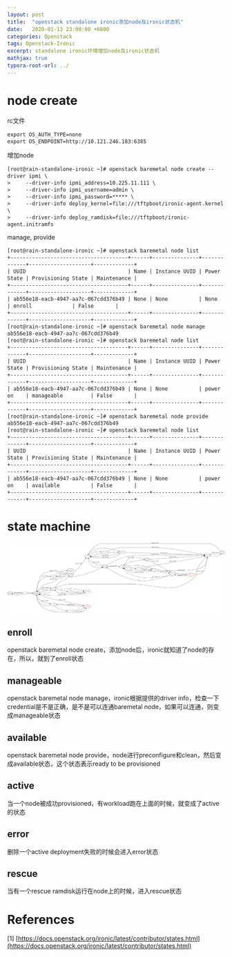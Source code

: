 ```yaml
---
layout: post
title:  "openstack standalone ironic添加node及ironic状态机"
date:   2020-01-13 23:00:00 +0800
categories: Openstack
tags: Openstack-Ironic
excerpt: standalone ironic环境增加node及ironic状态机
mathjax: true
typora-root-url: ../
---
```


# node create

rc文件

```shell
export OS_AUTH_TYPE=none
export OS_ENDPOINT=http://10.121.246.183:6385
```

增加node

```shell
[root@rain-standalone-ironic ~]# openstack baremetal node create --driver ipmi \
>     --driver-info ipmi_address=10.225.11.111 \
>     --driver-info ipmi_username=admin \
>     --driver-info ipmi_password=***** \
>     --driver-info deploy_kernel=file:///tftpboot/ironic-agent.kernel \
>     --driver-info deploy_ramdisk=file:///tftpboot/ironic-agent.initramfs
```

manage, provide

```shell
[root@rain-standalone-ironic ~]# openstack baremetal node list
+--------------------------------------+------+---------------+-------------+--------------------+-------------+
| UUID                                 | Name | Instance UUID | Power State | Provisioning State | Maintenance |
+--------------------------------------+------+---------------+-------------+--------------------+-------------+
| ab556e18-eacb-4947-aa7c-067cdd376b49 | None | None          | None        | enroll             | False       |
+--------------------------------------+------+---------------+-------------+--------------------+-------------+
[root@rain-standalone-ironic ~]# openstack baremetal node manage ab556e18-eacb-4947-aa7c-067cdd376b49
[root@rain-standalone-ironic ~]# openstack baremetal node list
+--------------------------------------+------+---------------+-------------+--------------------+-------------+
| UUID                                 | Name | Instance UUID | Power State | Provisioning State | Maintenance |
+--------------------------------------+------+---------------+-------------+--------------------+-------------+
| ab556e18-eacb-4947-aa7c-067cdd376b49 | None | None          | power on    | manageable         | False       |
+--------------------------------------+------+---------------+-------------+--------------------+-------------+
[root@rain-standalone-ironic ~]# openstack baremetal node provide ab556e18-eacb-4947-aa7c-067cdd376b49
[root@rain-standalone-ironic ~]# openstack baremetal node list
+--------------------------------------+------+---------------+-------------+--------------------+-------------+
| UUID                                 | Name | Instance UUID | Power State | Provisioning State | Maintenance |
+--------------------------------------+------+---------------+-------------+--------------------+-------------+
| ab556e18-eacb-4947-aa7c-067cdd376b49 | None | None          | power on    | available          | False       |
+--------------------------------------+------+---------------+-------------+--------------------+-------------+
```

# state machine

![Ironic state transitions](/../assets/images/states.svg)

## enroll

openstack baremetal node create，添加node后，ironic就知道了node的存在，所以，就到了enroll状态

## manageable

openstack baremetal node manage，ironic根据提供的driver info，检查一下credential是不是正确，是不是可以连通baremetal node，如果可以连通，则变成manageable状态

## available

openstack baremetal node provide，node进行preconfigure和clean，然后变成available状态，这个状态表示ready to be provisioned

## active

当一个node被成功provisioned，有workload跑在上面的时候，就变成了active的状态

## error

删除一个active deployment失败的时候会进入error状态

## rescue

当有一个rescue ramdisk运行在node上的时候，进入rescue状态

# References

[1] [https://docs.openstack.org/ironic/latest/contributor/states.html](https://docs.openstack.org/ironic/latest/contributor/states.html)